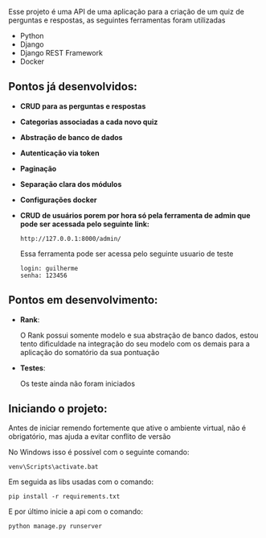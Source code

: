 Esse projeto é uma API de uma aplicação para a criação de um quiz de perguntas e respostas, as seguintes ferramentas foram utilizadas
* Python 
* Django 
* Django REST Framework
* Docker 


## Pontos já desenvolvidos:

* **CRUD para as perguntas e respostas**
* **Categorias associadas a cada novo quiz**
* **Abstração de banco de dados**
* **Autenticação via token**
* **Paginação**
* **Separação clara dos módulos**
* **Configurações docker**
* **CRUD de usuários porem por hora só pela ferramenta de admin que pode ser acessada pelo seguinte link:**
    ```
    http://127.0.0.1:8000/admin/
    ```
    Essa ferramenta pode ser acessa pelo seguinte usuario de teste

    ```
    login: guilherme
    senha: 123456
    ```

## Pontos em desenvolvimento:

* **Rank**:

    O Rank possui somente modelo e sua abstração de banco dados, estou tento dificuldade na integração do seu modelo com os demais para a aplicação do somatório da sua pontuação 
* **Testes**:
    
    Os teste ainda não foram iniciados


## Iniciando o projeto:

Antes de iniciar remendo fortemente que ative o ambiente virtual, não é obrigatório, mas ajuda a evitar conflito de versão

No Windows isso é possível com o seguinte comando:
```
venv\Scripts\activate.bat
```

Em seguida as libs usadas com o comando:
```
pip install -r requirements.txt
``` 

E por último inicie a api com o comando:
```
python manage.py runserver
```
